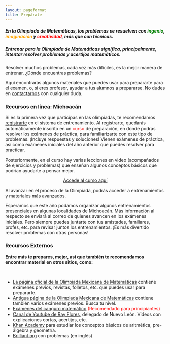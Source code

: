 ```yaml
---
layout: pageformat
title: Prepárate
---
```


##### En la Olimpiada de Matemáticas, los problemas se resuelven con <span style="color:green">ingenio</span>, <span style="color:orange">imaginación</span> y <span style="color:red">creatividad</span>, más que con técnicas.

##### Entrenar para la Olimpiada de Matemáticas significa, principalmente, intentar resolver problemas y acertijos matemáticos.

Resolver muchos problemas, cada vez más difíciles, es la mejor manera de entrenar. ¿Dónde encuentras problemas?

Aquí encontrarás algunos materiales que puedes usar para prepararte para el examen, o, si eres profesor, ayudar a tus alumnos a prepararse. No dudes en [contactarnos](mailto:olimpiada.omm@gmail.com) con cualquier duda.

### Recursos en línea: Michoacán
Si es la primera vez que participas en las olimpiadas, te recomendamos [registrarte](/registro) en el sistema de entrenamiento. Al registrarte, quedarás automáticamente inscrito en un <span style="color:red">curso</span> de preparación, en donde podrás resolver los exámenes de práctica, para familiarizarte con este tipo de problemas. ¡Incluye respuestas y soluciones! Vienen exámenes de práctica, así como exámenes iniciales del año anterior que puedes resolver para practicar.

Posteriormente, en el curso hay varias lecciones en video (acompañados de ejercicios y problemas) que enseñan algunos conceptos básicos que podrían ayudarte a pensar mejor.

<center><a href="https://registro.olimpiadamatematicasmichoacan.org:8443/course/view.php?id=8" class="btn btn-xs btn-primary">Accede al curso aquí</a></center>

Al avanzar en el proceso de la Olimpiada, podrás acceder a entrenamientos y materiales más avanzados.

Esperamos que este año podamos organizar algunos entrenamientos presenciales en algunas localidades de Michoacán. Más información al respecto se enviará al correo de quienes avancen en los exámenes iniciales. Pero siempre puedes juntarte con tus amistades, familiares, profes, etc. para revisar juntos los entrenamientos. ¡Es más divertido resolver problemas con otras personas!

### Recursos Externos
<div class="p-3 mb-5 bg-white rounded">
        <strong><i class="fas fa-award" aria-hidden="true"></i>Entre más te prepares, mejor, así que también te recomendamos encontrar material en otros sitios, como:</strong>
        <p><br></p>
        <ul class="list-group list-group-horizontal">
            <li class="list-group-item"><a href="https://www.ommenlinea.org/">La página oficial de la Olimpiada Mexicana de Matemáticas</a> contiene exámenes previos, revistas, folletos, etc. que puedes usar para prepararte.</li>
            <li class="list-group-item"><a href="http://shi.matmor.unam.mx/omm/recursos/">Antígua página de la Olimpiada Mexicana de Matemáticas</a> contiene también varios exámenes previos. Busca tu nivel.</li>
            <li class="list-group-item"><a href="http://shi.matmor.unam.mx/omm/recursos/canguro/previos/">Exámenes del canguro matemático</a> <span style="color:red">(Recomendado para principiantes)</span></li>
            <li class="list-group-item"><a href="https://www.youtube.com/channel/UCAWipIx5EjS_P6GWn_hoBzw">Canal de Youtube de Ray Flores</a>, delegado de Nuevo León. Videos con explicaciones cortas, acertijos, etc.</li>
            <li class="list-group-item"><a href="https://es.khanacademy.org/">Khan Academy</a> para estudiar los conceptos básicos de aritmética, pre-álgebra y geometría.</li>
            <li class="list-group-item"><a href="https://brilliant.org">Brilliant.org</a> con problemas (en inglés)</li>
        </ul>
        <p></p>
</div>
